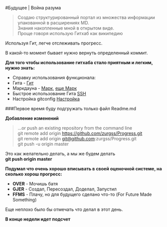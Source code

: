 #Будущее | Война разума

> Создаю структурированный портал из множества информации<br> упакованной в 
> расширениях MD. <br>Знания накопленные мной в открытом виде.<br>
> Проще говоря использую Гитхаб как википедию

Используя Гит, легче отслеживать прогресс.

В какой-то момент бывает нужно вернуть определенный коммит.

**Для того чтобы использование гитхаба стало приятным и легким, нужно знать:**
* Справку использования функционала:
 * Гита - [Гит](http://blog.sectorit.net/development/430)
 * Маркдауна - [Марк](https://help.github.com/articles/markdown-basics/), [еще Марк](https://github.com/sandino/Markdown-Cheatsheet)
* Быстрое использование Гита [SSH](https://github.com/zurgss/Progress/wiki/SSH-%D0%BA%D0%BB%D1%8E%D1%87%D0%B8)
* Настройка gitconfig [Настройка](http://habrahabr.ru/post/164297/)

###Первое время буду подгружать только файл Readme.md

**Добавление изменений**
> …or push an existing repository from the command line <br>
> git remote add origin https://github.com/zurgss/Progress.git <br>
> git remote add origin git@github.com:zurgss/Progress.git <br>
> git push -u origin master

Это как желательно делать, а мы же будем делать<br>
**git push origin master**


**Подумал что очень хорошо вписывать в своей оценочной системе, на сколько хорош прогресс:**
* **OVER** - Мочишь батя
* **GJER** - Создал, Пересоздал, Доделал, Запустил
* **FFMS** - Плачу, но для будущего сделано что-то (For Future Made Something)

Еще неплохо было бы отмечать что делал в этот день.

**В конце недели идет подсчет**
